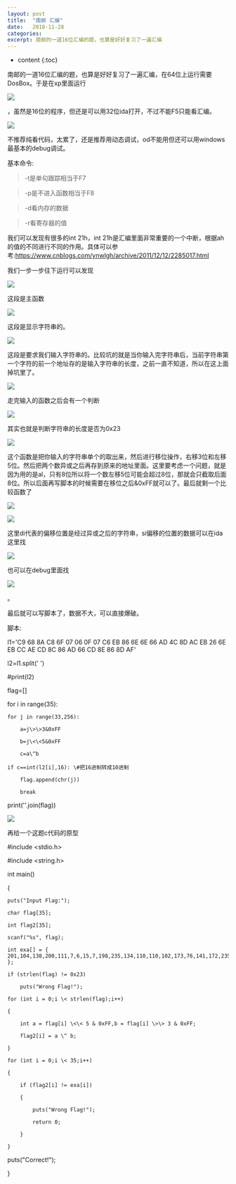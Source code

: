 ```yaml
---
layout: post
title:  "南邮 汇编"
date:   2018-11-28
categories: 
excerpt: 南邮的一道16位汇编的题，也算是好好复习了一遍汇编
---
```


* content
{:toc}



南邮的一道16位汇编的题，也算是好好复习了一遍汇编，在64位上运行需要DosBox。于是在xp里面运行

![](media/62553b72b649129946a93bf07083404d.png)

，虽然是16位的程序，但还是可以用32位ida打开，不过不能F5只能看汇编。

![](media/cd471c81f46e41d834741f4bb29ae3db.png)

不推荐纯看代码，太累了，还是推荐用动态调试，od不能用但还可以用windows最基本的debug调试。

基本命令:

>   \-t是单句跟踪相当于F7

>   \-p是不进入函数相当于F8

>   \-d看内存的数据

>   \-r看寄存器的值

我们可以发现有很多的int 21h，int
21h是汇编里面非常重要的一个中断，根据ah的值的不同进行不同的作用。具体可以参考:<https://www.cnblogs.com/ynwlgh/archive/2011/12/12/2285017.html>

我们一步一步往下运行可以发现

![](media/e04d99334de73ab6d80b3e83bfa37f36.png)

这段是主函数

![](media/df936de7bf22eab273420c8213c11981.png)

这段是显示字符串的。

![](media/b4e1bc61cb06ee5cbdd8b102147e8b3b.png)

这段是要求我们输入字符串的。比较坑的就是当你输入完字符串后，当前字符串第一个字符的前一个地址存的是输入字符串的长度，之前一直不知道，所以在这上面掉坑里了。

![](media/df3f68afe2a5908633fbcc1d1032dfb6.png)

走完输入的函数之后会有一个判断

![](media/45d44c667d51794c60006ecc7013f0f7.png)

其实也就是判断字符串的长度是否为0x23

![](media/fae58712843693e54222dcea1a2aae8c.png)

这个函数是把你输入的字符串单个的取出来，然后进行移位操作，右移3位和左移5位。然后把两个数异或之后再存到原来的地址里面。这里要考虑一个问题，就是因为用的是al，只有8位所以将一个数左移5位可能会超过8位，那就会只截取后面8位。所以后面再写脚本的时候需要在移位之后&0xFF就可以了。最后就剩一个比较函数了

![](media/62df371eeb12e11611e67cc7d900e042.png)

![](media/49624c2e63c78f92fb2b88abab3546e6.png)

这里di代表的偏移位置是经过异或之后的字符串，si偏移的位置的数据可以在ida这里找

![](media/3214994971cf06d294f4b91393b3d69b.png)

也可以在debug里面找

![](media/e1c7c1e347331453ae4b829c0341437d.png)

。

最后就可以写脚本了，数据不大，可以直接爆破。

脚本:

l1='C9 68 8A C8 6F 07 06 0F 07 C6 EB 86 6E 6E 66 AD 4C 8D AC EB 26 6E EB CC AE
CD 8C 86 AD 66 CD 8E 86 8D AF'

l2=l1.split(' ')

\#print(l2)

flag=[]

for i in range(35):

	for j in range(33,256):

		a=j\>\>3&0xFF

		b=j\<\<5&0xFF

		c=a\^b

	if c==int(l2[i],16): \#把16进制转成10进制

		flag.append(chr(j))

		break

print(''.join(flag))

![](media/7f83d892dcf52ea798697c02c2e161e2.png)

再给一个这题c代码的原型

\#include \<stdio.h\>

\#include \<string.h\>

int main()

{

	puts("Input Flag:");

	char flag[35];

	int flag2[35];

	scanf("%s", flag);

	int exa[] = {
	201,104,138,200,111,7,6,15,7,198,235,134,110,110,102,173,76,141,172,235,38,110,235,204,174,205,140,134,173,102,205,142,134,141,175
	};

	if (strlen(flag) != 0x23)

		puts("Wrong Flag!");

	for (int i = 0;i \< strlen(flag);i++)

	{

		int a = flag[i] \<\< 5 & 0xFF,b = flag[i] \>\> 3 & 0xFF;

		flag2[i] = a \^ b;

	}

	for (int i = 0;i \< 35;i++)

	{

		if (flag2[i] != exa[i])

		{

			puts("Wrong Flag!");

			return 0;

		}

	}

puts("Correct!");

}
